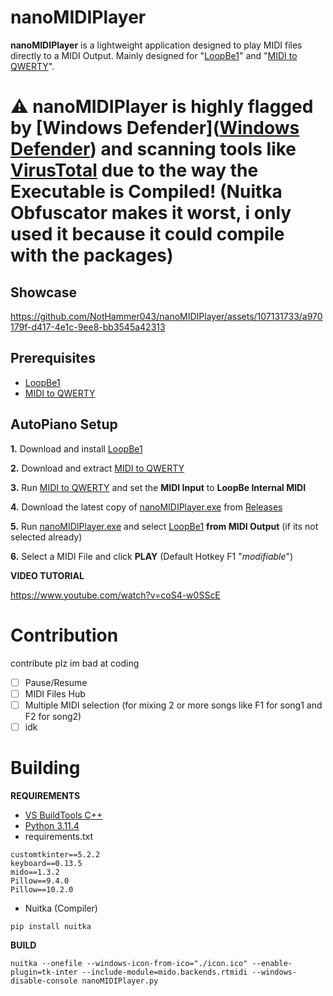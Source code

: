 # nanoMIDIPlayer

**nanoMIDIPlayer** is a lightweight application designed to play MIDI files directly to a MIDI Output. Mainly designed for "[LoopBe1](https://nerds.de/data/setuploopbe1.exe)" and "[MIDI to QWERTY](https://github.com/ArijanJ/miditoqwerty/releases/)".

# ⚠️ nanoMIDIPlayer is highly flagged by [Windows Defender]([Windows Defender](https://www.youtube.com/watch?v=dQw4w9WgXcQ)) and scanning tools like [VirusTotal](https://www.virustotal.com/) due to the way the Executable is Compiled! (Nuitka Obfuscator makes it worst, i only used it because it could compile with the packages)

## Showcase

https://github.com/NotHammer043/nanoMIDIPlayer/assets/107131733/a970179f-d417-4e1c-9ee8-bb3545a42313

## Prerequisites

- [LoopBe1](https://nerds.de/data/setuploopbe1.exe)
- [MIDI to QWERTY](https://github.com/ArijanJ/miditoqwerty/releases/)

## AutoPiano Setup

**1.** Download and install [LoopBe1](https://nerds.de/data/setuploopbe1.exe)

**2.** Download and extract [MIDI to QWERTY](https://github.com/ArijanJ/miditoqwerty/releases/)

**3.** Run [MIDI to QWERTY](https://github.com/ArijanJ/miditoqwerty/releases/) and set the **MIDI Input** to **LoopBe Internal MIDI**

**4.** Download the latest copy of [nanoMIDIPlayer.exe](https://github.com/NotHammer043/nanoMIDIPlayer/releases) from [Releases](https://github.com/NotHammer043/nanoMIDIPlayer/releases)

**5.** Run [nanoMIDIPlayer.exe](https://github.com/NotHammer043/nanoMIDIPlayer/releases) and select [LoopBe1](https://nerds.de/data/setuploopbe1.exe) **from MIDI Output** (if its not selected already)

**6.** Select a MIDI File and click **PLAY** (Default Hotkey F1 "*modifiable*")

**VIDEO TUTORIAL**

https://www.youtube.com/watch?v=coS4-w0SScE

# Contribution

contribute plz im bad at coding

- [ ]  Pause/Resume
- [ ]  MIDI Files Hub
- [ ]  Multiple MIDI selection (for mixing 2 or more songs like F1 for song1 and F2 for song2)
- [ ]  idk

# Building
**REQUIREMENTS**

* [VS BuildTools C++](https://visualstudio.microsoft.com/visual-cpp-build-tools/)
* [Python 3.11.4](https://www.python.org/ftp/python/3.11.4/python-3.11.4-amd64.exe)
* requirements.txt
```
customtkinter==5.2.2
keyboard==0.13.5
mido==1.3.2
Pillow==9.4.0
Pillow==10.2.0
```
* Nuitka (Compiler)
```
pip install nuitka
```

**BUILD**
```
nuitka --onefile --windows-icon-from-ico="./icon.ico" --enable-plugin=tk-inter --include-module=mido.backends.rtmidi --windows-disable-console nanoMIDIPlayer.py
```
